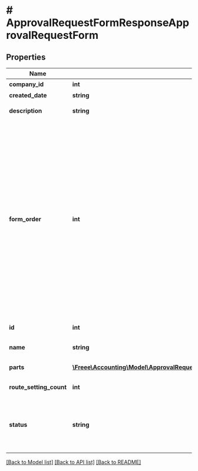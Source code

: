 # # ApprovalRequestFormResponseApprovalRequestForm

## Properties

Name | Type | Description | Notes
------------ | ------------- | ------------- | -------------
**company_id** | **int** | 事業所ID |
**created_date** | **string** | 作成日時 |
**description** | **string** | 申請フォームの説明 |
**form_order** | **int** | 表示順（申請者が選択する申請フォームの表示順を設定できます。小さい数ほど上位に表示されます。（0を除く整数のみ。マイナス不可）未入力の場合、表示順が後ろになります。同じ数字が入力された場合、登録順で表示されます。） |
**id** | **int** | 申請フォームID |
**name** | **string** | 申請フォームの名前 |
**parts** | [**\Freee\Accounting\Model\ApprovalRequestFormResponseApprovalRequestFormParts[]**](ApprovalRequestFormResponseApprovalRequestFormParts.md) | 申請フォームの項目 | [optional]
**route_setting_count** | **int** | 適用された経路数 |
**status** | **string** | ステータス(draft: 申請で使用しない、active: 申請で使用する) |

[[Back to Model list]](../../README.md#models) [[Back to API list]](../../README.md#endpoints) [[Back to README]](../../README.md)

